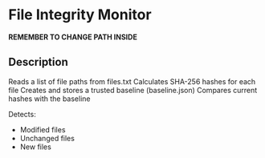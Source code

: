 # File Integrity Monitor
<b>REMEMBER TO CHANGE PATH INSIDE</b>
## Description
Reads a list of file paths from files.txt
Calculates SHA-256 hashes for each file
Creates and stores a trusted baseline (baseline.json)
Compares current hashes with the baseline

Detects:
- Modified files
- Unchanged files
- New files
